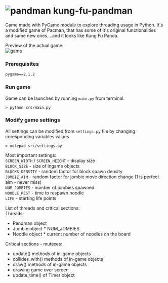 # ![pandman](https://github.com/Woleek/kung-fu-pandman/assets/84938240/73506f5f-ab74-4af0-acb5-e4aa2eaa0b3b) kung-fu-pandman
   
Game made with PyGame module to explore threading usage in Python. It's a modified game of Pacman, that has some of it's original functionalities and same new ones....and it looks like Kung Fu Panda.   
    
Preview of the actual game:    
![game](https://github.com/Woleek/kung-fu-pandman/assets/84938240/89c7ac88-2693-429a-b021-4091db794ee5)   

    
### Prerequisites   
```
pygame==2.1.2
```
   
### Run game   
Game can be launched by running `main.py` from terminal.
```
> python src/main.py
```
   
### Modify game settings
All settings can be modified from `settings.py` file by changing coresponding variables values
```
> notepad src/settings.py
```
   
Most important settings:   
`SCREEN_WIDTH` / `SCREEN_HEIGHT` - display size   
`BLOCK_SIZE` - size of ingame objects   
`BLOCKS_DENSITY` - random factor for block spawn density   
`JOMBIE_AIM` - random factor for jombie move direction change (1 is perfect aim - never miss)   
`NUM_JOMBIES` - number of jombies spawned   
`NOODLE_REST` - time to respawn noodle   
`LIFE` - starting life points   

List of threads and critical sections:   
Threads:   
   - Pandman object   
   - Jombie object * NUM_JOMBIES   
   - Noodle object * current number of noodles on the board
   
Critical sections - mutexes:   
   - update() methods of in-game objects
   - collides_with() methods of in-game objects
   - draw() methods of in-game objects 
   - drawing game over screen
   - update_time() of Timer object

